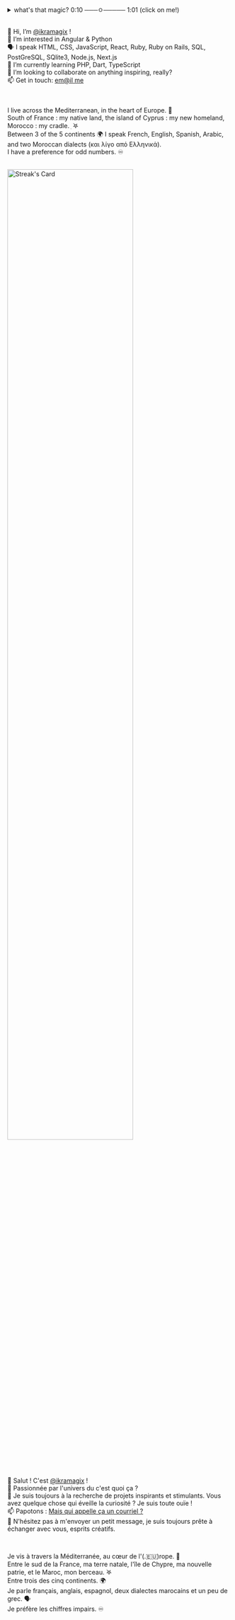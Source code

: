 <details>
<summary>what's that magic? 0:10 ───ㅇ───── 1:01 (click on me!)</summary>

ikramagic/ikramagic/ `README.md` ✅ (this file) is an ✨ ADHD-friendly `README.md` ✅ for y'all screen readers ✨  
`README.md` (this file) ✅ appears on my GitHub 👋 profile.  
You can 🌱 have yours too! 👀  
💞️ Enjoy the scrolling  
</details>

<br>

👋 Hi, I’m [@ikramagix](https://ikramagicolio.vercel.app/) !<br>
👀 I’m interested in Angular & Python  <br>
🗣 I speak HTML, CSS, JavaScript, React, Ruby, Ruby on Rails, SQL, PostGreSQL, SQlite3, Node.js, Next.js<br>
🌱 I’m currently learning PHP, Dart, TypeScript <br>
💞️ I’m looking to collaborate on anything inspiring, really?  <br>
📫 Get in touch: [em@il me](mailto:ikrame.saadi@gmail.com)

<br>

I live across the Mediterranean, in the heart of Europe. 🌊 <br>
South of France : my native land, the island of Cyprus : my new homeland, Morocco : my cradle.  ִ ࣪𖤐 <br>
Between 3 of the 5 continents 🌍 I speak French, English, Spanish, Arabic, and two Moroccan dialects (και λίγο από Ελληνικά). <br>
I have a preference for odd numbers. ♾️

<br>

<div>
<a href="https://github.com/ikramagic"><img src="https://streak-stats.demolab.com?user=ikramagic&theme=hacker" alt="Streak's Card" width="75%"></a>
</div>

<br>

👋 Salut ! C'est [@ikramagix](https://ikramagicolio.vercel.app/) !  <br>
👀 Passionnée par l'univers du c'est quoi ça ? <br>
💞️ Je suis toujours à la recherche de projets inspirants et stimulants. Vous avez quelque chose qui éveille la curiosité ? Je suis toute ouïe !  <br>
📫 Papotons : [Mais qui appelle ça un courriel ?](mailto:ikrame.saadi@gmail.com) <br>
🫶 N'hésitez pas à m'envoyer un petit message, je suis toujours prête à échanger avec vous, esprits créatifs.  

<br>

Je vis à travers la Méditerranée, au cœur de l'(.🇪🇺)rope. 🌊  <br>
Entre le sud de la France, ma terre natale, l'île de Chypre, ma nouvelle patrie, et le Maroc, mon berceau. ࣪𖤐  <br>
Entre trois des cinq continents. 🌍  <br>
Je parle français, anglais, espagnol, deux dialectes marocains et un peu de grec. 🗣  <br>
Je préfère les chiffres impairs. ♾️ <br>
